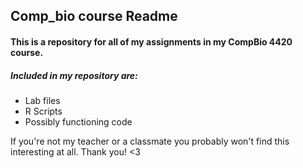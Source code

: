 ﻿## Comp_bio course Readme
#### This is a repository for all of my assignments in my CompBio 4420 course.
##### Included in my repository are:
* Lab files
* R Scripts
* Possibly functioning code

If you're not my teacher or a classmate you probably won't find this interesting at all. Thank you! <3
